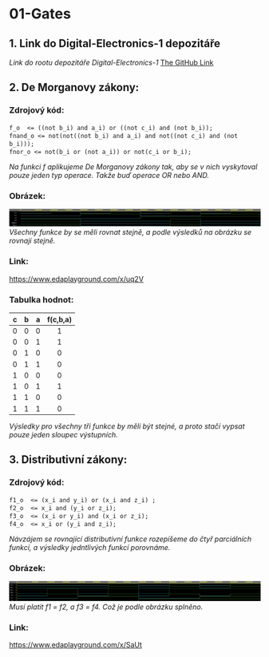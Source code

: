 # 01-Gates
## 1. Link do Digital-Electronics-1 depozitáře
*Link do rootu depozitáře Digital-Electronics-1*
[The GitHub Link](https://github.com/christ-0ff/Digital-Electronics-1)

## 2. De Morganovy zákony:


### Zdrojový kód:
```
f_o  <= ((not b_i) and a_i) or ((not c_i) and (not b_i));
fnand_o <= not(not((not b_i) and a_i) and not((not c_i) and (not b_i)));
fnor_o <= not(b_i or (not a_i)) or not(c_i or b_i);
```
*Na funkci f aplikujeme De Morganovy zákony tak, aby se v nich vyskytoval pouze jeden typ operace. Takže buď operace OR nebo AND.*
### Obrázek:
![De Morganovy zákony](Images/DeMorg.png)
*Všechny funkce by se měli rovnat stejně, a podle výsledků na obrázku se rovnají stejně.*

### Link: 
https://www.edaplayground.com/x/uq2V

### Tabulka hodnot:
| **c** | **b** |**a** | **f(c,b,a)** |
| :-: | :-: | :-: | :-: |
| 0 | 0 | 0 | 1 |
| 0 | 0 | 1 | 1 |
| 0 | 1 | 0 | 0 |
| 0 | 1 | 1 | 0 |
| 1 | 0 | 0 | 0 |
| 1 | 0 | 1 | 1 |
| 1 | 1 | 0 | 0 |
| 1 | 1 | 1 | 0 |

*Výsledky pro všechny tři funkce by měli být stejné, a proto stačí vypsat pouze jeden sloupec výstupních.* 


## 3. Distributivní zákony:

### Zdrojový kód:
```
f1_o  <= (x_i and y_i) or (x_i and z_i) ;
f2_o  <= x_i and (y_i or z_i);
f3_o  <= (x_i or y_i) and (x_i or z_i);
f4_o  <= x_i or (y_i and z_i);
```
*Návzájem se rovnající distributivní funkce rozepíšeme do čtyř parciálních funkcí, a výsledky jedntlivých funkcí porovnáme.* 

### Obrázek:
![Distributivní zákony](Images/Dis.png)
*Musí platit f1 = f2, a f3 = f4. Což je podle obrázku splněno.*

### Link:
https://www.edaplayground.com/x/SaUt
